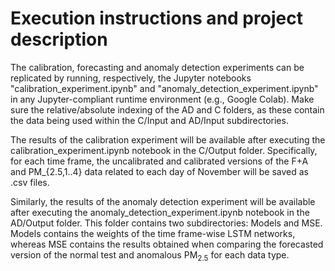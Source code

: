 # Execution instructions and project description

The calibration, forecasting and anomaly detection experiments can be replicated by running, respectively, the Jupyter notebooks "calibration_experiment.ipynb" and "anomaly_detection_experiment.ipynb" in any Jupyter-compliant runtime environment (e.g., Google Colab). Make sure the relative/absolute indexing of the AD and C folders, as these contain the data being used within the C/Input and AD/Input subdirectories.  

The results of the calibration experiment will be available after executing the calibration_experiment.ipynb notebook in the C/Output folder. Specifically, for each time frame, the uncalibrated and calibrated versions of the F+A and PM_{2.5,1..4} data related to each day of November will be saved as .csv files.

Similarly, the results of the anomaly detection experiment will be available after executing the anomaly_detection_experiment.ipynb notebook in the AD/Output folder. This folder contains two subdirectories: Models and MSE. Models contains the weights of the time frame-wise LSTM networks, whereas MSE contains the results obtained when comparing the forecasted version of the normal test and anomalous PM$_{2.5}$ for each data type.
